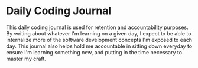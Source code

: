 # Daily Coding Journal
This daily coding journal is used for retention and accountability purposes. By writing about
whatever I'm learning on a given day, I expect to be able to internalize more of the software
development concepts I'm exposed to each day. This journal also helps hold me accountable
in sitting down everyday to ensure I'm learning something new, and putting in the time
necessary to master my craft.
